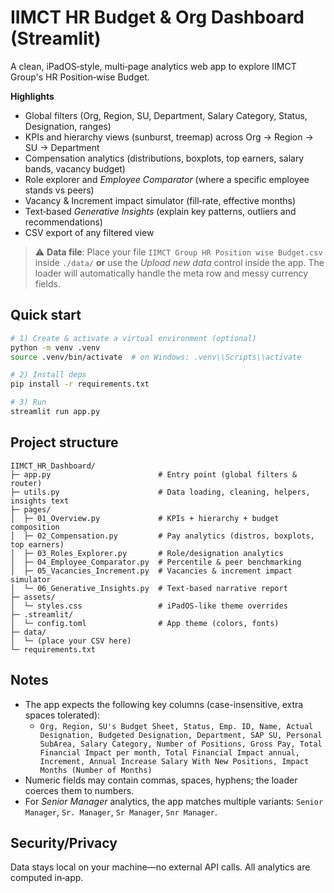 
# IIMCT HR Budget & Org Dashboard (Streamlit)

A clean, iPadOS‑style, multi‑page analytics web app to explore IIMCT Group's HR Position‑wise Budget. 

**Highlights**
- Global filters (Org, Region, SU, Department, Salary Category, Status, Designation, ranges)
- KPIs and hierarchy views (sunburst, treemap) across Org → Region → SU → Department
- Compensation analytics (distributions, boxplots, top earners, salary bands, vacancy budget)
- Role explorer and *Employee Comparator* (where a specific employee stands vs peers)
- Vacancy & Increment impact simulator (fill‑rate, effective months)
- Text‑based *Generative Insights* (explain key patterns, outliers and recommendations)
- CSV export of any filtered view

> ⚠️ **Data file**: Place your file `IIMCT Group HR Position wise Budget.csv` inside `./data/` **or** use the *Upload new data* control inside the app. The loader will automatically handle the meta row and messy currency fields.

## Quick start
```bash
# 1) Create & activate a virtual environment (optional)
python -m venv .venv
source .venv/bin/activate  # on Windows: .venv\\Scripts\\activate

# 2) Install deps
pip install -r requirements.txt

# 3) Run
streamlit run app.py
```

## Project structure
```
IIMCT_HR_Dashboard/
├─ app.py                        # Entry point (global filters & router)
├─ utils.py                      # Data loading, cleaning, helpers, insights text
├─ pages/
│  ├─ 01_Overview.py             # KPIs + hierarchy + budget composition
│  ├─ 02_Compensation.py         # Pay analytics (distros, boxplots, top earners)
│  ├─ 03_Roles_Explorer.py       # Role/designation analytics
│  ├─ 04_Employee_Comparator.py  # Percentile & peer benchmarking
│  ├─ 05_Vacancies_Increment.py  # Vacancies & increment impact simulator
│  └─ 06_Generative_Insights.py  # Text-based narrative report
├─ assets/
│  └─ styles.css                 # iPadOS-like theme overrides
├─ .streamlit/
│  └─ config.toml                # App theme (colors, fonts)
├─ data/
│  └─ (place your CSV here)
└─ requirements.txt
```

## Notes
- The app expects the following key columns (case-insensitive, extra spaces tolerated):
  - `Org, Region, SU's Budget Sheet, Status, Emp. ID, Name, Actual Designation, Budgeted Designation, Department, SAP SU, Personal SubArea, Salary Category, Number of Positions, Gross Pay, Total Financial Impact per month, Total Financial Impact annual, Increment, Annual Increase Salary With New Positions, Impact Months (Number of Months)`
- Numeric fields may contain commas, spaces, hyphens; the loader coerces them to numbers.
- For *Senior Manager* analytics, the app matches multiple variants: `Senior Manager`, `Sr. Manager`, `Sr Manager`, `Snr Manager`.

## Security/Privacy
Data stays local on your machine—no external API calls. All analytics are computed in‑app.

